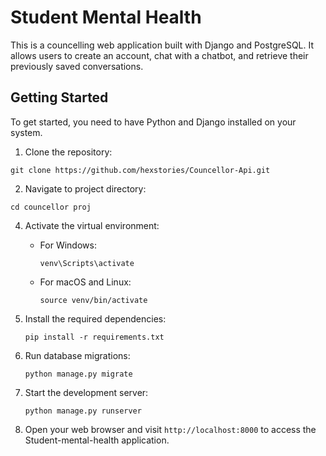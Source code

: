 # Student Mental Health

This is a councelling web application built with Django and PostgreSQL. It allows users to create an account, chat with a chatbot, and retrieve their previously saved conversations.

## Getting Started

To get started, you need to have Python and Django installed on your system. 

1. Clone the repository:
 ```shell
git clone https://github.com/hexstories/Councellor-Api.git
```

2. Navigate to project directory:
 ```shell
cd councellor proj
```

4. Activate the virtual environment:

    - For Windows:

      ```shell
      venv\Scripts\activate
      ```

    - For macOS and Linux:

      ```shell
      source venv/bin/activate
      ```

4. Install the required dependencies:

    ```shell
    pip install -r requirements.txt
    ```

5. Run database migrations:

    ```shell
    python manage.py migrate
    ```

6. Start the development server:

    ```shell
    python manage.py runserver
    ```

7. Open your web browser and visit `http://localhost:8000` to access the Student-mental-health application.





    
